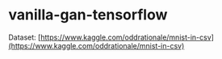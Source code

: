 # vanilla-gan-tensorflow

Dataset: [https://www.kaggle.com/oddrationale/mnist-in-csv](https://www.kaggle.com/oddrationale/mnist-in-csv)